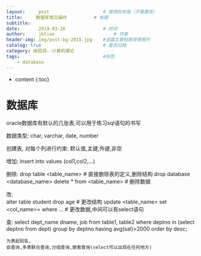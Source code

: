 ```yaml
---
layout:     post   				    # 使用的布局（不需要改）
title:     数据库常见操作			# 标题 
subtitle:  	 
date:       2019-03-20				# 时间
author:     jktian 						# 作者
header-img: img/post-bg-2015.jpg 	#这篇文章标题背景图片
catalog: true 						# 是否归档
category: 缘因洞--计算机理论
tags:								#标签
    - database
---
```

* content
{:toc}
# 数据库

oracle数据库有默认的几张表,可以用于练习sql语句的书写

数据类型;
	char, varchar, date, number



创建表,  对每个列进行约束:
	默认值,主键,外键,非空



增加:
	insert into <table> values (col1,col2,...)



删除:
	drop table <table_name> # 直接删除表的定义,删除结构
	drop database <database_name>
	delete * from <table_name> # 删除数据



改:	
	alter table student drop age # 更改结构
	update <table_name> set <col_name>=<value> where ... # 更改数据,中间可以有select语句



查:
	select dept_name dname, job
	from table1, table2
	where deptno in (select deptno from dept)
	group by deptno
	having avg(sal)>2000
	order by desc;
	

	为表起别名,
	自查询,多表联合查询,分组查询,嵌套查询(select可以出现在任何地方)